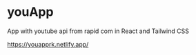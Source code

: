 # youApp
App with youtube api from rapid com in React and Tailwind CSS

https://youapprk.netlify.app/
